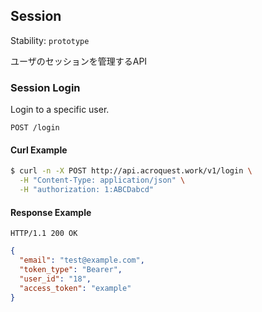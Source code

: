 
## <a name="resource-session">Session</a>

Stability: `prototype`

ユーザのセッションを管理するAPI

### <a name="link-POST-session-/login">Session Login</a>

Login to a specific user.

```
POST /login
```


#### Curl Example

```bash
$ curl -n -X POST http://api.acroquest.work/v1/login \
  -H "Content-Type: application/json" \
  -H "authorization: 1:ABCDabcd"
```


#### Response Example

```
HTTP/1.1 200 OK
```

```json
{
  "email": "test@example.com",
  "token_type": "Bearer",
  "user_id": "18",
  "access_token": "example"
}
```


